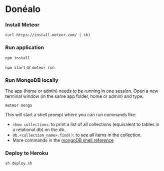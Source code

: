 # Donéalo

### Install Meteor

`curl https://install.meteor.com/ | sh)`

### Run application

`npm install`

`npm start` or `meteor run`

### Run MongoDB locally

The app (home or admin) needs to be running in one session. Open a new terminal window (in the same app folder, home or admin) and type:

`meteor mongo`

This will start a shell prompt where you can run commands like: 

  - `show collections`: to print a list of all collections (equivalent to tables in a relational db) on the db.
  - `db.<collection_name>.find()`: to see all items in the collection. 
  - More commands in the [mongoDB shell reference](https://docs.mongodb.com/manual/reference/mongo-shell/)
  
### Deploy to Heroku 

`sh deploy.sh`

